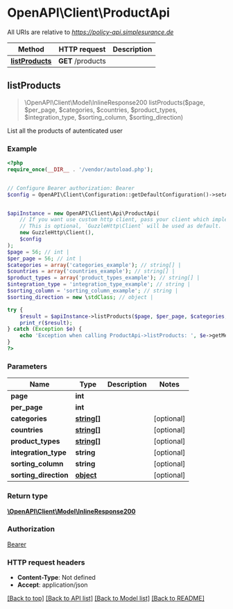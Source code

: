 # OpenAPI\Client\ProductApi

All URIs are relative to *https://policy-api.simplesurance.de*

Method | HTTP request | Description
------------- | ------------- | -------------
[**listProducts**](ProductApi.md#listProducts) | **GET** /products | 



## listProducts

> \OpenAPI\Client\Model\InlineResponse200 listProducts($page, $per_page, $categories, $countries, $product_types, $integration_type, $sorting_column, $sorting_direction)



List all the products of autenticated user

### Example

```php
<?php
require_once(__DIR__ . '/vendor/autoload.php');


// Configure Bearer authorization: Bearer
$config = OpenAPI\Client\Configuration::getDefaultConfiguration()->setAccessToken('YOUR_ACCESS_TOKEN');


$apiInstance = new OpenAPI\Client\Api\ProductApi(
    // If you want use custom http client, pass your client which implements `GuzzleHttp\ClientInterface`.
    // This is optional, `GuzzleHttp\Client` will be used as default.
    new GuzzleHttp\Client(),
    $config
);
$page = 56; // int | 
$per_page = 56; // int | 
$categories = array('categories_example'); // string[] | 
$countries = array('countries_example'); // string[] | 
$product_types = array('product_types_example'); // string[] | 
$integration_type = 'integration_type_example'; // string | 
$sorting_column = 'sorting_column_example'; // string | 
$sorting_direction = new \stdClass; // object | 

try {
    $result = $apiInstance->listProducts($page, $per_page, $categories, $countries, $product_types, $integration_type, $sorting_column, $sorting_direction);
    print_r($result);
} catch (Exception $e) {
    echo 'Exception when calling ProductApi->listProducts: ', $e->getMessage(), PHP_EOL;
}
?>
```

### Parameters


Name | Type | Description  | Notes
------------- | ------------- | ------------- | -------------
 **page** | **int**|  |
 **per_page** | **int**|  |
 **categories** | [**string[]**](../Model/string.md)|  | [optional]
 **countries** | [**string[]**](../Model/string.md)|  | [optional]
 **product_types** | [**string[]**](../Model/string.md)|  | [optional]
 **integration_type** | **string**|  | [optional]
 **sorting_column** | **string**|  | [optional]
 **sorting_direction** | [**object**](../Model/.md)|  | [optional]

### Return type

[**\OpenAPI\Client\Model\InlineResponse200**](../Model/InlineResponse200.md)

### Authorization

[Bearer](../../README.md#Bearer)

### HTTP request headers

- **Content-Type**: Not defined
- **Accept**: application/json

[[Back to top]](#) [[Back to API list]](../../README.md#documentation-for-api-endpoints)
[[Back to Model list]](../../README.md#documentation-for-models)
[[Back to README]](../../README.md)

